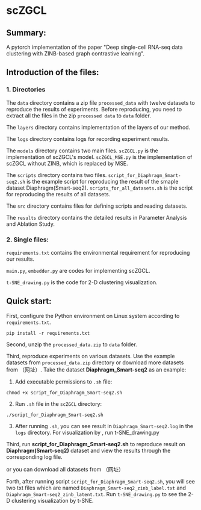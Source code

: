 # scZGCL
## Summary:
A pytorch implementation of the paper "Deep single-cell RNA-seq data clustering with ZINB-based graph contrastive learning".

## Introduction of the files:
### 1. Directories
The `data` directory contains a zip file `processed_data` with twelve datasets to reproduce the results of experiments. Before reproducing, you need to extract all the files in the zip `processed data` to `data` folder.

The `layers` directory contains implementation of the layers of our method.

The `logs` directory contains logs for recording experiment results.

The `models` directory contains two main files. `scZGCL.py` is the implementation of scZGCL's model. `scZGCL_MSE.py` is the implementation of scZGCL without ZINB, which is replaced by MSE.

The `scripts` directory contains two files. `script_for_Diaphragm_Smart-seq2.sh` is the example script for reproducing the result of the smaple dataset Diaphragm(Smart-seq2). `scripts_for_all_datasets.sh` is the script for reproducing the results of all datasets.

The `src` directory contains files for defining scripts and reading datasets.

The `results` directory contains the detailed results in Parameter Analysis and Ablation Study.

### 2. Single files:
`requirements.txt` contains the environmental requirement for reproducing our results. 

`main.py`, `embedder.py` are codes for implementing scZGCL.

`t-SNE_drawing.py` is the code for 2-D clustering visualization.

## Quick start:
First, configure the Python environment on Linux system according to `requirements.txt`.

`pip install -r requirements.txt`

Second, unzip the `processed_data.zip` to `data` folder.

Third, reproduce experiments on various datasets. Use the example datasets from `processed_data.zip` directory or download more datasets from （网址）. Take the dataset **Diaphragm_Smart-seq2** as an example:

1. Add executable permissions to `.sh` file:

`chmod +x script_for_Diaphragm_Smart-seq2.sh`

2. Run `.sh` file in the `scZGCL` directory:

`./script_for_Diaphragm_Smart-seq2.sh`

3. After running `.sh`, you can see result in `Diaphragm_Smart-seq2.log` in the `logs` directory. For visualization by , run t-SNE_drawing.py

Third, run **script_for_Diaphragm_Smart-seq2.sh** to reproduce result on **Diaphragm(Smart-seq2)** dataset and view the results through the corresponding log file.

or you can download all datasets from （网址）

Forth, after running script `script_for_Diaphragm_Smart-seq2.sh`, you will see two txt files which are named `Diaphragm_Smart-seq2_zinb_label.txt` and `Diaphragm_Smart-seq2_zinb_latent.txt`. Run `t-SNE_drawing.py` to see the 2-D clustering visualization by t-SNE.
